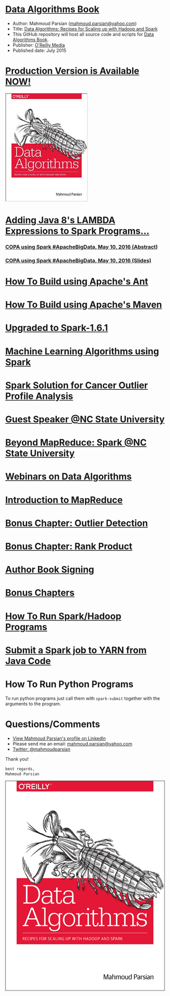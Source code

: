 [Data Algorithms Book](http://shop.oreilly.com/product/0636920033950.do)
======================
* Author: Mahmoud Parsian (mahmoud.parsian@yahoo.com)
* Title: [Data Algorithms: Recipes for Scaling up with Hadoop and Spark](http://shop.oreilly.com/product/0636920033950.do) 
* This GitHub repository will host all source code and scripts for [Data Algorithms Book](http://shop.oreilly.com/product/0636920033950.do).
* Publisher: [O'Reilly Media](http://shop.oreilly.com/product/0636920033950.do)
* Published date: July 2015

[Production Version is Available NOW!](http://shop.oreilly.com/product/0636920033950.do)
======================================
[![Data Algorithms Book](./misc/da_book3.jpeg)](http://shop.oreilly.com/product/0636920033950.do)

[Adding Java 8's LAMBDA Expressions to Spark Programs...](./misc/jdk8_and_lambda.md)
=========================================================

### [COPA using Spark #ApacheBigData, May 10, 2016 (Abstract)](http://sched.co/6M0Y)
### [COPA using Spark #ApacheBigData, May 10, 2016 (Slides)](http://mapreduce4hackers.com/copa_spark_2016.pdf)


[How To Build using Apache's Ant](./misc/ant/README.md)
===============================

[How To Build using Apache's Maven](./misc/maven/README.md)
===================================

[Upgraded to Spark-1.6.1](http://spark.apache.org/news/spark-1-6-1-released.html)
=========================

[Machine Learning Algorithms using Spark](./src/main/java/org/dataalgorithms/machinelearning)
=========================================

[Spark Solution for Cancer Outlier Profile Analysis](http://hadoopsummit.uservoice.com/forums/344955-data-science-analytics-and-spark/suggestions/11664381-spark-solution-for-cancer-outlier-profile-analysis)
====================================================
 
[Guest Speaker @NC State University](./misc/Mahmoud_Parsian_Guest_Speaker.pdf)
====================================

[Beyond MapReduce: Spark @NC State University](http://mapreduce4hackers.com/docs/north_carolina_state_univ_spark_2015_11_23.pptx)
==============================================

[Webinars on Data Algorithms](./misc/webinars.md)
=============================


[Introduction to MapReduce](https://github.com/mahmoudparsian/data-algorithms-book/tree/master/src/main/java/org/dataalgorithms/bonus/charcount)
===========================


[Bonus Chapter: Outlier Detection](https://github.com/mahmoudparsian/data-algorithms-book/tree/master/src/main/java/org/dataalgorithms/bonus/outlierdetection/spark)
=====================================

[Bonus Chapter: Rank Product](https://github.com/mahmoudparsian/data-algorithms-book/tree/master/src/main/java/org/dataalgorithms/bonus/rankproduct)
=========================================
 
  
[Author Book Signing](./misc/book-signing.md)
=====================

[Bonus Chapters](./misc/bonus-chapters.md)
================

<!---
your comment goes here
and here

Work in Progress...
===================
Please note that this is a work in progress...
![Data Algorithms Book Work In Progress](./misc/work_in_progress2.jpeg)
--> 


[How To Run Spark/Hadoop Programs](./misc/run_spark/README.md)
==================================


[Submit a Spark job to YARN from Java Code](./misc/how-to-submit-spark-job-to-yarn-from-java-code.md)
===========================================


How To Run Python Programs
==========================
To run python programs just call them with `spark-submit` together with the arguments to the program.

 
Questions/Comments
==================
* [View Mahmoud Parsian's profile on LinkedIn](http://www.linkedin.com/in/mahmoudparsian)
* Please send me an email: mahmoud.parsian@yahoo.com
* [Twitter: @mahmoudparsian](http://twitter.com/mahmoudparsian) 

Thank you!
````
best regards,
Mahmoud Parsian
````

[![Data Algorithms Book](./misc/data_algorithms_image.jpg)](http://shop.oreilly.com/product/0636920033950.do)
